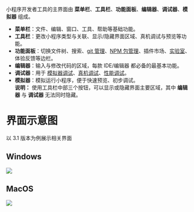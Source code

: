 小程序开发者工具的主界面由 **菜单栏**、**工具栏**、**功能面板**、**编辑器**、**调试器**、**模拟器** 组成。

- **菜单栏**：文件、编辑、窗口、工具、帮助等基础功能。
- **工具栏**：更改小程序类型与关联、显示/隐藏界面区域、真机调试与预览等功能。
- **功能面板**：切换文件树、搜索、[git 管理](https://opendocs.alipay.com/mini/ide/git-manager)、[NPM 包管理](https://opendocs.alipay.com/mini/ide/npm-manage)、插件市场、[实验室](https://opendocs.alipay.com/mini/ide/holo-testing)、体验反馈等边栏。
- **编辑器**：输入与修改代码的区域，每款 IDE/编辑器 都必备的最基本功能。
- **调试器**：用于 [模拟器调试](https://opendocs.alipay.com/mini/ide/debug#%E6%A8%A1%E6%8B%9F%E5%99%A8)、[真机调试](https://opendocs.alipay.com/mini/ide/remote-debug)、[性能调试](https://opendocs.alipay.com/mini/ide/performance)。
- **模拟器**：模拟运行小程序，便于快速预览、初步调试。<br /> **说明：** 使用工具栏中部三个按钮，可以显示或隐藏界面主要区域，其中 **编辑器** 与 **调试器** 无法同时隐藏。

# 界面示意图

以 3.1 版本为例展示相关界面

## Windows

![](https://cdn.nlark.com/yuque/0/2022/png/179989/1659608224035-9a9da943-dfa8-4059-b32d-5c22400c8d5d.png)

## MacOS

![](https://cdn.nlark.com/yuque/0/2022/png/179989/1659608245419-6eafe9ae-2fd7-4969-aae7-fb34c2d366d0.png)

